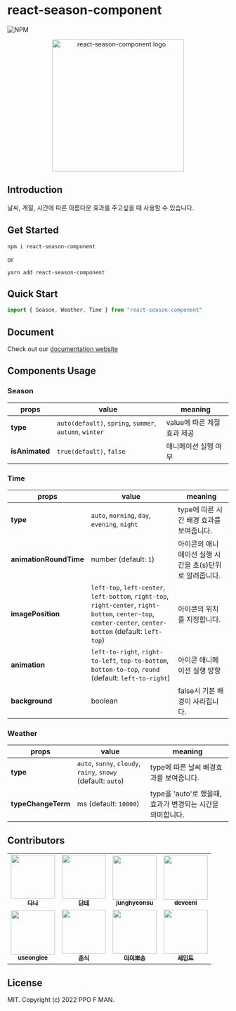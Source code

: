 # react-season-component
![NPM](https://img.shields.io/npm/v/react-season-component.svg)
<div align=center>
    <a href="#">
        <img src="https://i.imgur.com/lOSDAVk.png" alt="react-season-component logo" width="300" />     
    </a>
</div>

## Introduction
날씨, 계절, 시간에 따른 아름다운 효과를 주고싶을 때 사용할 수 있습니다.

## Get Started
```
npm i react-season-component
```
or
```
yarn add react-season-component
```

## Quick Start
```typescript
import { Season, Weather, Time } from "react-season-component"
```

## Document
Check out our [documentation website](https://ppo-f-man.github.io/react-season-component-web/)

## Components Usage

### Season

|props | value | meaning |
|------|-------|---------|
|**type** | `auto(default)`, `spring`, `summer`, `autumn`, `winter`| value에 따른 계절 효과 제공 |
|**isAnimated** | `true(default)`, `false` | 애니메이션 실행 여부 |

### Time

|props | value | meaning |
|------|-------|---------|
|**type** |`auto`, `morning`, `day`, `evening`, `night`| type에 따른 시간 배경 효과를 보여줍니다.|
|**animationRoundTime** | number (default: `1`) | 아이콘의 애니메이션 실행 시간을 초(s)단위로 알려줍니다. |
|**imagePosition** | `left-top`, `left-center`, `left-bottom`, `right-top`, `right-center`, `right-bottom`, `center-top`, `center-center`, `center-bottom` (default: `left-top`) |  아이콘의 위치를 지정합니다. |
|**animation** | `left-to-right`, `right-to-left`, `top-to-bottom`, `bottom-to-top`, `round` (default: `left-to-right`) |  아이콘 애니메이션 실행 방향|
|**background** | boolean | false시 기본 배경이 사라집니다.  |


### Weather

|props | value | meaning |
|------|-------|---------|
|**type** | `auto`, `sunny`, `cloudy`, `rainy`, `snowy` (default: `auto`) | type에 따른 날씨 배경효과를 보여줍니다.|
|**typeChangeTerm**| ms (default: `10000`) | type을 'auto'로 했을때, 효과가 변경되는 시간을 의미합니다.|




## Contributors
<table>
  <tr>
    <td align="center">
      <a href="https://github.com/deli-ght"
        ><img
          src="https://avatars.githubusercontent.com/deli-ght"
          width="100px;"
          alt=""
        /><br /><sub><b>다나</b></sub></a
      ><br />
    </td>
       <td align="center">
      <a href="https://github.com/dante01yoon"
        ><img
          src="https://avatars.githubusercontent.com/dante01yoon"
          width="100px;"
          alt=""
        /><br /><sub><b>단테</b></sub></a
      ><br />
    </td>
    <td align="center">
      <a href="https://github.com/junghyeonsu"
        ><img
          src="https://avatars.githubusercontent.com/junghyeonsu"
          width="100px;"
          alt=""
        /><br /><sub><b>junghyeonsu</b></sub></a
      ><br />
      </td>
    <td align="center">
      <a href="https://github.com/deveeni"
        ><img
          src="https://avatars.githubusercontent.com/deveeni"
          width="100px;"
          alt=""
        /><br /><sub><b>deveeni</b></sub></a
      ><br />
    </td>
    </tr>
    <tr>
    <td align="center">
      <a href="https://github.com/useonglee"
        ><img
          src="https://avatars.githubusercontent.com/useonglee"
          width="100px;"
          alt=""
        /><br /><sub><b>useonglee</b></sub></a
      ><br />
    </td>
      
  <td align="center">
      <a href="https://github.com/jiseung-kang"
        ><img
          src="https://avatars.githubusercontent.com/jiseung-kang"
          width="100px;"
          alt=""
        /><br /><sub><b>춘식</b></sub></a
      ><br />
    </td>
  <td align="center">
      <a href="https://github.com/i4song"
        ><img
          src="https://avatars.githubusercontent.com/i4song"
          width="100px;"
          alt=""
        /><br /><sub><b>아이뽀송</b></sub></a
      ><br />
    </td>
        <td align="center">
      <a href="https://github.com/Seongtaek-H"
        ><img
          src="https://avatars.githubusercontent.com/Seongtaek-H"
          width="100px;"
          alt=""
        /><br /><sub><b>세인트</b></sub></a
      ><br />
    </td>
  </tr>
</table>


## License

MIT. Copyright (c) 2022 PPO F MAN.
